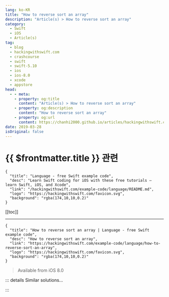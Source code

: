 ```yaml
---
lang: ko-KR
title: "How to reverse sort an array"
description: "Article(s) > How to reverse sort an array"
category:
  - Swift
  - iOS
  - Article(s)
tag: 
  - blog
  - hackingwithswift.com
  - crashcourse
  - swift
  - swift-5.10
  - ios
  - ios-8.0
  - xcode
  - appstore
head:
  - - meta:
    - property: og:title
      content: "Article(s) > How to reverse sort an array"
    - property: og:description
      content: "How to reverse sort an array"
    - property: og:url
      content: https://chanhi2000.github.io/articles/hackingwithswift.com/example-code/language/how-to-reverse-sort-an-array.html
date: 2019-03-28
isOriginal: false
---
```


# {{ $frontmatter.title }} 관련

```component VPCard
{
  "title": "Language - free Swift example code",
  "desc": "Learn Swift coding for iOS with these free tutorials – learn Swift, iOS, and Xcode",
  "link": "/hackingwithswift.com/example-code/language/README.md",
  "logo": "https://hackingwithswift.com/favicon.svg",
  "background": "rgba(174,10,10,0.2)"
}
```

[[toc]]

---

```component VPCard
{
  "title": "How to reverse sort an array | Language - free Swift example code",
  "desc": "How to reverse sort an array",
  "link": "https://hackingwithswift.com/example-code/language/how-to-reverse-sort-an-array",
  "logo": "https://hackingwithswift.com/favicon.svg",
  "background": "rgba(174,10,10,0.2)"
}
```

> Available from iOS 8.0

<!-- TODO: 작성 -->

<!-- 
Regular sorting on comparable data is as easy as calling the `sort()` method, but if you want a *reverse* sort – e.g. highest to lowest numbers, or Z-A alphabetically – there are two options.

The first is to run a regular sort, reverse that sort, then convert the result to an array. For example:

```swift
let numbers = [100, 5, 53, 98, 29]
let reversed1 = Array(numbers.sorted().reversed())
```

The second option is to provide a custom closure to the `sorted()` method that sorts the opposite way to the default, like this:

```swift
let reversed2 = numbers.sorted { $0 > $1 }
```

Both of those will result in the array 100, 98, 53, 29, 5.

-->

::: details Similar solutions…

<!--
/example-code/arrays/how-to-sort-an-array-using-sort">How to sort an array using sort() 
/example-code/arrays/how-to-loop-through-an-array-in-reverse">How to loop through an array in reverse 
/example-code/language/how-to-sort-the-keys-of-your-json-using-codable">How to sort the keys of your JSON using Codable 
/example-code/strings/how-to-reverse-a-string-using-reversed">How to reverse a string using reversed() 
/example-code/language/how-to-convert-a-multidimensional-array-to-a-single-dimensional-array">How to convert a multidimensional array to a single-dimensional array</a>
-->

:::

